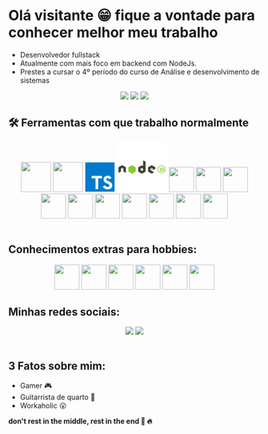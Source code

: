 
# Olá visitante :grin: fique a vontade para conhecer melhor meu trabalho
- Desenvolvedor fullstack
- Atualmente com mais foco em backend com NodeJs.
- Prestes a cursar o 4º período do curso de Análise e desenvolvimento de sistemas

<div align="center">
  <img height="160em" src="https://github-readme-stats.vercel.app/api?username=RogerAlbuquerque&show_icons=true&theme=radical&include_all_commits=true&count_private=true"/>
  <img height="160em" src="https://github-readme-streak-stats.herokuapp.com/?user=RogerAlbuquerque&theme=radical&hide_border=false"/>
  <img height="160em" src="https://github-readme-stats.vercel.app/api/top-langs/?username=RogerAlbuquerque&layout=compact&langs_count=7&theme=radical"/>
</div>

    
## 🛠 **Ferramentas com que trabalho normalmente**

<div align="center">
     <img src="https://cdn.jsdelivr.net/gh/devicons/devicon/icons/react/react-original-wordmark.svg"                width="60" height="60"/>     
     <img src="https://cdn.jsdelivr.net/gh/devicons/devicon/icons/nextjs/nextjs-original-wordmark.svg"              width="60" height="60"/> 
     <img src="https://raw.githubusercontent.com/devicons/devicon/master/icons/typescript/typescript-original.svg"  width="60" height="60"/>
     <img src="https://raw.githubusercontent.com/devicons/devicon/master/icons/nodejs/nodejs-original-wordmark.svg" width="100" height="100"/>
     <img src="https://cdn.jsdelivr.net/gh/devicons/devicon/icons/express/express-original-wordmark.svg"            width="50" height="50"/>
     <img src="https://cdn.jsdelivr.net/gh/devicons/devicon/icons/mongodb/mongodb-original-wordmark.svg"            width="50" height="50"/>
     <img src="https://cdn.jsdelivr.net/gh/devicons/devicon/icons/mysql/mysql-original-wordmark.svg"                width="50" height="50"/>
     <img src="https://cdn.jsdelivr.net/gh/devicons/devicon/icons/docker/docker-original-wordmark.svg"              width="50" height="50"/>
     <img src="https://cdn.jsdelivr.net/gh/devicons/devicon/icons/npm/npm-original-wordmark.svg"                    width="50" height="50"/>
     <img src="https://cdn.jsdelivr.net/gh/devicons/devicon/icons/figma/figma-original.svg"                         width="50" height="50"/>
     <img src="https://cdn.jsdelivr.net/gh/devicons/devicon/icons/html5/html5-original.svg"                         width="50" height="50"/>           
     <img src="https://cdn.jsdelivr.net/gh/devicons/devicon/icons/css3/css3-original-wordmark.svg"                  width="50" height="50"/>     
     <img src="https://cdn.jsdelivr.net/gh/devicons/devicon/icons/bootstrap/bootstrap-original-wordmark.svg"        width="50" height="50"/> 
     <img src="https://cdn.jsdelivr.net/gh/devicons/devicon/icons/javascript/javascript-original.svg"               width="50" height="50"/>
</div>
<br>

## Conhecimentos extras para hobbies:

<div align="center"> 
     <img src="https://cdn.jsdelivr.net/gh/devicons/devicon/icons/php/php-original.svg"                     width="50" height="50"/>
     <img src="https://cdn.jsdelivr.net/gh/devicons/devicon/icons/apache/apache-original-wordmark.svg"      width="50" height="50"/>
     <img src="https://cdn.jsdelivr.net/gh/devicons/devicon/icons/mysql/mysql-original-wordmark.svg"        width="50" height="50"/>
     <img src="https://cdn.jsdelivr.net/gh/devicons/devicon/icons/linux/linux-original.svg"                 width="50" height="50"/>
     <img src="https://cdn.jsdelivr.net/gh/devicons/devicon/icons/c/c-original.svg"                         width="50" height="50"/>
     <img src="https://cdn.jsdelivr.net/gh/devicons/devicon/icons/cplusplus/cplusplus-original.svg"         width="50" height="50"/>
</div>

## Minhas redes sociais:
<div align="center"> 
<a href="https://instagram.com/estudahack" target="_blank"><img src="https://img.shields.io/badge/-Instagram-%23E4405F?style=for-the-badge&logo=instagram&logoColor=white" target="_blank"></a>
<a href="https://www.linkedin.com/in/roger-albuquerque" target="_blank"><img src="https://img.shields.io/badge/-LinkedIn-%230077B5?style=for-the-badge&logo=linkedin&logoColor=white" target="_blank"></a> 
</div> 

<br>

## 3 Fatos sobre mim:
   - Gamer :video_game:
   - Guitarrista de quarto :guitar:
   - Workaholic :open_mouth: 
   
 
**don't rest in the middle, rest in the end :triumph: :fire:**

          
